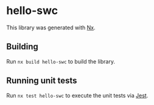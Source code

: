 # hello-swc

This library was generated with [Nx](https://nx.dev).

## Building

Run `nx build hello-swc` to build the library.

## Running unit tests

Run `nx test hello-swc` to execute the unit tests via [Jest](https://jestjs.io).
